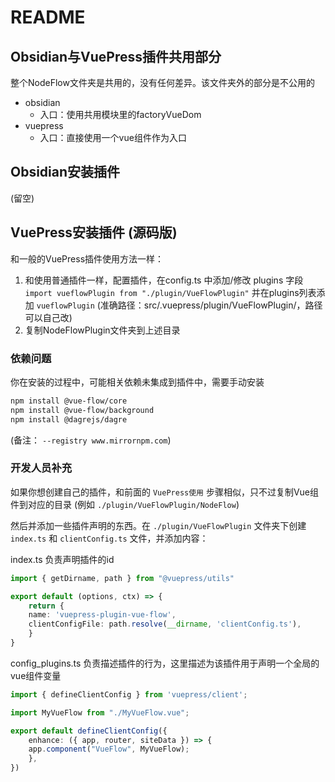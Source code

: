 # README

## Obsidian与VuePress插件共用部分

整个NodeFlow文件夹是共用的，没有任何差异。该文件夹外的部分是不公用的

- obsidian
  - 入口：使用共用模块里的factoryVueDom
- vuepress
  - 入口：直接使用一个vue组件作为入口

## Obsidian安装插件

(留空)

## VuePress安装插件 (源码版)

和一般的VuePress插件使用方法一样：

1. 和使用普通插件一样，配置插件，在config.ts 中添加/修改 plugins 字段
    `import vueflowPlugin from "./plugin/VueFlowPlugin"` 并在plugins列表添加 `vueflowPlugin`
    (准确路径：src/.vuepress/plugin/VueFlowPlugin/，路径可以自己改)
2. 复制NodeFlowPlugin文件夹到上述目录

### 依赖问题

你在安装的过程中，可能相关依赖未集成到插件中，需要手动安装

```bash
npm install @vue-flow/core
npm install @vue-flow/background
npm install @dagrejs/dagre
```

(备注： `--registry www.mirrornpm.com`)

### 开发人员补充

如果你想创建自己的插件，和前面的 `VuePress使用` 步骤相似，只不过复制Vue组件到对应的目录 (例如 `./plugin/VueFlowPlugin/NodeFlow`)

然后并添加一些插件声明的东西。在 `./plugin/VueFlowPlugin` 文件夹下创建 `index.ts` 和 `clientConfig.ts` 文件，并添加内容：

index.ts 负责声明插件的id

```ts
import { getDirname, path } from "@vuepress/utils"

export default (options, ctx) => {
    return {
    name: 'vuepress-plugin-vue-flow',
    clientConfigFile: path.resolve(__dirname, 'clientConfig.ts'),
    }
}
```

config_plugins.ts 负责描述插件的行为，这里描述为该插件用于声明一个全局的vue组件变量

```ts
import { defineClientConfig } from 'vuepress/client';

import MyVueFlow from "./MyVueFlow.vue";

export default defineClientConfig({
    enhance: ({ app, router, siteData }) => {
    app.component("VueFlow", MyVueFlow);
    },
})
```

